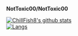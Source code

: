 
**NotToxic00/NotToxic00**

[![ChillFish8's github stats](https://github-readme-stats.vercel.app/api?username=NotToxic00&theme=radical)](https://github.com/anuraghazra/github-readme-stats)
<br>
[![Langs](https://github-readme-stats.vercel.app/api/top-langs/?username=NotToxic00&layout=compact&theme=radical)](https://github.com/anuraghazra/github-readme-stats)
